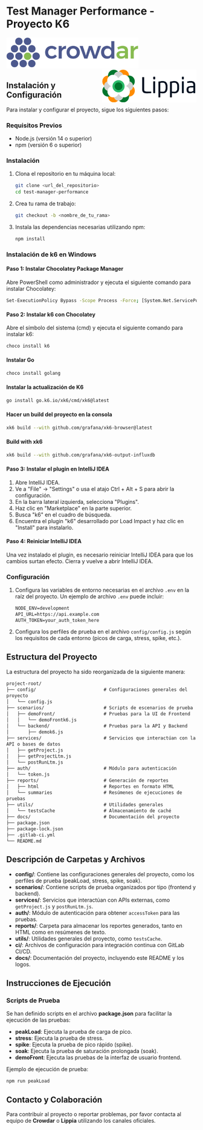 # Test Manager Performance - Proyecto K6

<img src="docs/logo_crowdar.png" alt="Crowdar Logo" width="350" style="margin-right: 100px;" /> <img src="docs/logo_lippia.png" alt="Lippia Logo" width="250" style="float: right; margin-left: 100px;" />

## Instalación y Configuración

Para instalar y configurar el proyecto, sigue los siguientes pasos:

### Requisitos Previos

- Node.js (versión 14 o superior)
- npm (versión 6 o superior)

### Instalación

1. Clona el repositorio en tu máquina local:

   ```bash
   git clone <url_del_repositorio>
   cd test-manager-performance
   ```
2. Crea tu rama de trabajo:

   ```bash
   git checkout -b <nombre_de_tu_rama>
   ```

3. Instala las dependencias necesarias utilizando npm:

   ```bash
   npm install
   ```

### Instalación de k6 en Windows

#### Paso 1: Instalar Chocolatey Package Manager

Abre PowerShell como administrador y ejecuta el siguiente comando para instalar Chocolatey:

```bash
Set-ExecutionPolicy Bypass -Scope Process -Force; [System.Net.ServicePointManager]::SecurityProtocol = [System.Net.ServicePointManager]::SecurityProtocol -bor 3072; iex ((New-Object System.Net.WebClient).DownloadString('https://community.chocolatey.org/install.ps1'))
```

#### Paso 2: Instalar k6 con Chocolatey

Abre el símbolo del sistema (cmd) y ejecuta el siguiente comando para instalar k6:

```bash
choco install k6
```

#### Instalar Go

```bash
choco install golang
```

#### Instalar la actualización de K6

```bash
go install go.k6.io/xk6/cmd/xk6@latest
```

#### Hacer un build del proyecto en la consola

```bash
xk6 build --with github.com/grafana/xk6-browser@latest
```

#### Build with xk6

```bash
xk6 build --with github.com/grafana/xk6-output-influxdb
```

#### Paso 3: Instalar el plugin en IntelliJ IDEA

1. Abre IntelliJ IDEA.
2. Ve a "File" -> "Settings" o usa el atajo Ctrl + Alt + S para abrir la configuración.
3. En la barra lateral izquierda, selecciona "Plugins".
4. Haz clic en "Marketplace" en la parte superior.
5. Busca "k6" en el cuadro de búsqueda.
6. Encuentra el plugin "k6" desarrollado por Load Impact y haz clic en "Install" para instalarlo.

#### Paso 4: Reiniciar IntelliJ IDEA

Una vez instalado el plugin, es necesario reiniciar IntelliJ IDEA para que los cambios surtan efecto. Cierra y vuelve a abrir IntelliJ IDEA.

### Configuración

1. Configura las variables de entorno necesarias en el archivo `.env` en la raíz del proyecto. Un ejemplo de archivo `.env` puede incluir:

   ```
   NODE_ENV=development
   API_URL=https://api.example.com
   AUTH_TOKEN=your_auth_token_here
   ```

2. Configura los perfiles de prueba en el archivo `config/config.js` según los requisitos de cada entorno (picos de carga, stress, spike, etc.).

## Estructura del Proyecto

La estructura del proyecto ha sido reorganizada de la siguiente manera:

```
project-root/
├── config/                         # Configuraciones generales del proyecto
│   └── config.js
├── scenarios/                      # Scripts de escenarios de prueba
│   ├── demoFront/                  # Pruebas para la UI de Frontend
│   │   └── demoFrontk6.js
│   └── backend/                    # Pruebas para la API y Backend
│       ├── demok6.js
├── services/                       # Servicios que interactúan con la API o bases de datos
│   ├── getProject.js
│   ├── getProjectLtm.js
│   └── postRunLtm.js
├── auth/                           # Módulo para autenticación
│   └── token.js
├── reports/                        # Generación de reportes
│   ├── html                        # Reportes en formato HTML
│   └── summaries                   # Resúmenes de ejecuciones de pruebas
├── utils/                          # Utilidades generales
│   └── testsCache                  # Almacenamiento de caché
├── docs/                           # Documentación del proyecto
├── package.json
├── package-lock.json
├── .gitlab-ci.yml
└── README.md
```

## Descripción de Carpetas y Archivos

- **config/**: Contiene las configuraciones generales del proyecto, como los perfiles de prueba (peakLoad, stress, spike, soak).
- **scenarios/**: Contiene scripts de prueba organizados por tipo (frontend y backend).
- **services/**: Servicios que interactúan con APIs externas, como `getProject.js` y `postRunLtm.js`.
- **auth/**: Módulo de autenticación para obtener `accessToken` para las pruebas.
- **reports/**: Carpeta para almacenar los reportes generados, tanto en HTML como en resúmenes de texto.
- **utils/**: Utilidades generales del proyecto, como `testsCache`.
- **ci/**: Archivos de configuración para integración continua con GitLab CI/CD.
- **docs/**: Documentación del proyecto, incluyendo este README y los logos.

## Instrucciones de Ejecución

### Scripts de Prueba

Se han definido scripts en el archivo **package.json** para facilitar la ejecución de las pruebas:

- **peakLoad**: Ejecuta la prueba de carga de pico.
- **stress**: Ejecuta la prueba de stress.
- **spike**: Ejecuta la prueba de pico rápido (spike).
- **soak**: Ejecuta la prueba de saturación prolongada (soak).
- **demoFront**: Ejecuta las pruebas de la interfaz de usuario frontend.

Ejemplo de ejecución de prueba:

```
npm run peakLoad
```

## Contacto y Colaboración

Para contribuir al proyecto o reportar problemas, por favor contacta al equipo de **Crowdar** o **Lippia** utilizando los canales oficiales.





